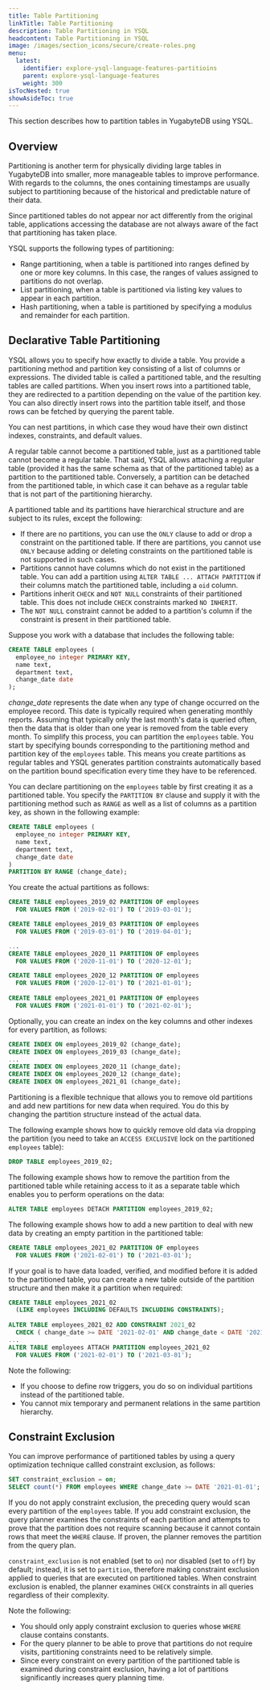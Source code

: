 ```yaml
---
title: Table Partitioning
linkTitle: Table Partitioning
description: Table Partitioning in YSQL
headcontent: Table Partitioning in YSQL
image: /images/section_icons/secure/create-roles.png
menu:
  latest:
    identifier: explore-ysql-language-features-partitioins
    parent: explore-ysql-language-features
    weight: 300
isTocNested: true
showAsideToc: true
---
```


This section describes how to partition tables in YugabyteDB using YSQL.

## Overview

Partitioning is another term for physically dividing large tables in YugabyteDB into smaller, more manageable tables to improve performance. With regards to the columns, the ones containing timestamps are usually subject to partitioning because of the historical and predictable nature of their data.

Since partitioned tables do not appear nor act differently from the original table, applications accessing the database are not always aware of the fact that partitioning has taken place.

YSQL supports the following types of partitioning:

- Range partitioning, when a table is partitioned into ranges defined by one or more key columns. In this case, the ranges of values assigned to partitions do not overlap.
- List partitioning, when a table is partitioned via listing key values to appear in each partition.
- Hash partitioning, when a table is partitioned by specifying a modulus and remainder for each  partition.

## Declarative Table Partitioning

YSQL allows you to specify how exactly to divide a table. You provide a partitioning method and partition key consisting of a list of columns or expressions. The divided table is called a partitioned table, and the resulting tables are called partitions. When you insert rows into a partitioned table, they are redirected to a partition depending on the value of the partition key. You can also directly insert rows into the partition table itself, and those rows can be fetched by querying the parent table.

You can nest partitions, in which case they woud have their own distinct indexes, constraints, and default values.

A regular table cannot become a partitioned table, just as a partitioned table cannot become a regular table. That said, YSQL allows attaching a regular table (provided it has the same schema as that of the partitioned table) as a partition to the partitioned  table. Conversely, a partition can be detached from the partitioned table, in which case it can behave as a regular table that is not part of the partitioning hierarchy.

A partitioned table and its partitions have hierarchical structure and are subject to its rules, except the following:

- If there are no partitions, you can use the `ONLY` clause to add or drop a constraint on the partitioned table. If there are partitions, you cannot use `ONLY` because adding or deleting constraints on the  partitioned table is not supported in such cases.
- Partitions cannot have columns which do not exist in the partitioned table. You can add a partition using `ALTER TABLE ... ATTACH PARTITION` if their columns match the partitioned table, including a `oid` column.
- Partitions inherit `CHECK` and `NOT NULL` constraints of their partitioned table. This does not include `CHECK` constraints marked `NO INHERIT`.
- The `NOT NULL` constraint cannot be added to a partition's column if the constraint is present in their partitioned table.

Suppose you work with a database that includes the following table:

```sql
CREATE TABLE employees (
  employee_no integer PRIMARY KEY,
  name text,
  department text,
  change_date date
);
```

*change_date* represents the date when any type of change occurred on the employee record. This date is typically required when generating monthly reports. Assuming that typically only the last month's data is queried often, then the data that is older than one year is removed from the table every month. To simplify this process, you can partition the `employees` table. You start by specifying bounds corresponding to the partitioning method and partition key of the `employees` table. This means you create partitions as regular tables and YSQL generates partition constraints automatically based on the partition bound specification every time they have to be referenced.

You can declare partitioning on the `employees` table by first creating it as a partitioned table. You specify the `PARTITION BY` clause and supply it with the partitioning method such as `RANGE`  as well as a list of columns as a partition key, as shown in the following example:

```sql
CREATE TABLE employees (
  employee_no integer PRIMARY KEY,
  name text,
  department text,
  change_date date
) 
PARTITION BY RANGE (change_date);
```

You create the actual partitions as follows:

```sql
CREATE TABLE employees_2019_02 PARTITION OF employees
  FOR VALUES FROM ('2019-02-01') TO ('2019-03-01');

CREATE TABLE employees_2019_03 PARTITION OF employees
  FOR VALUES FROM ('2019-03-01') TO ('2019-04-01');

...
CREATE TABLE employees_2020_11 PARTITION OF employees
  FOR VALUES FROM ('2020-11-01') TO ('2020-12-01');

CREATE TABLE employees_2020_12 PARTITION OF employees
  FOR VALUES FROM ('2020-12-01') TO ('2021-01-01');
  
CREATE TABLE employees_2021_01 PARTITION OF employees
  FOR VALUES FROM ('2021-01-01') TO ('2021-02-01');
```

Optionally, you can create an index on the key columns and other indexes for every partition, as follows:

```sql
CREATE INDEX ON employees_2019_02 (change_date);
CREATE INDEX ON employees_2019_03 (change_date);
...
CREATE INDEX ON employees_2020_11 (change_date);
CREATE INDEX ON employees_2020_12 (change_date);
CREATE INDEX ON employees_2021_01 (change_date);
```

Partitioning is a flexible technique that allows you to remove old partitions and add new partitions for  new data when required. You do this by changing the partition structure instead of the actual data.

The following example shows how to quickly remove old data via dropping the partition (you need to take an `ACCESS EXCLUSIVE` lock on the partitioned `employees` table):

```sql
DROP TABLE employees_2019_02;
```

The following example shows how to remove the partition from the partitioned table while retaining access to it as a separate table which enables you to perform operations on the data:

```sql
ALTER TABLE employees DETACH PARTITION employees_2019_02;
```

The following example shows how to add a new partition to deal with new data by creating an empty partition in the partitioned table:

```sql
CREATE TABLE employees_2021_02 PARTITION OF employees
  FOR VALUES FROM ('2021-02-01') TO ('2021-03-01');
```

If your goal is to have data loaded, verified, and modified before it is added to the partitioned table, you can create a new table outside of the partition structure and then make it a partition when required:

```sql
CREATE TABLE employees_2021_02
  (LIKE employees INCLUDING DEFAULTS INCLUDING CONSTRAINTS);
  
ALTER TABLE employees_2021_02 ADD CONSTRAINT 2021_02
  CHECK ( change_date >= DATE '2021-02-01' AND change_date < DATE '2021-03-01' );
...
ALTER TABLE employees ATTACH PARTITION employees_2021_02
  FOR VALUES FROM ('2021-02-01') TO ('2021-03-01');
```

Note the following:

- If you choose to define row triggers, you do so on individual partitions instead of the partitioned table.
- You cannot mix temporary and permanent relations in the same partition hierarchy.

## Constraint Exclusion

You can improve performance of partitioned tables by using a query optimization technique callled constraint exclusion, as follows:

```sql
SET constraint_exclusion = on;
SELECT count(*) FROM employees WHERE change_date >= DATE '2021-01-01';
```

If you do not apply constraint exclusion, the preceding query would scan every partition of the `employees` table. If you add constraint exclusion, the query planner examines the constraints of each partition and attempts to prove that the partition does not require scanning because it cannot contain rows that meet the `WHERE` clause. If proven, the planner removes the partition from the query plan.

`constraint_exclusion` is not enabled (set to `on`) nor disabled (set to `off`) by default; instead, it is set to `partition`, therefore making constraint exclusion applied to queries that are executed on partitioned tables. When constraint exclusion is enabled, the planner examines `CHECK` constraints in all queries regardless of their complexity.

Note the following:

- You should only apply constraint exclusion to queries whose  `WHERE` clause contains constants.
- For the query planner to be able to prove that partitions do not require visits, partitioning constraints need to be relatively simple.
- Since every constraint on every partition of the partitioned table is examined during constraint exclusion, having a lot of partitions significantly increases query planning time.